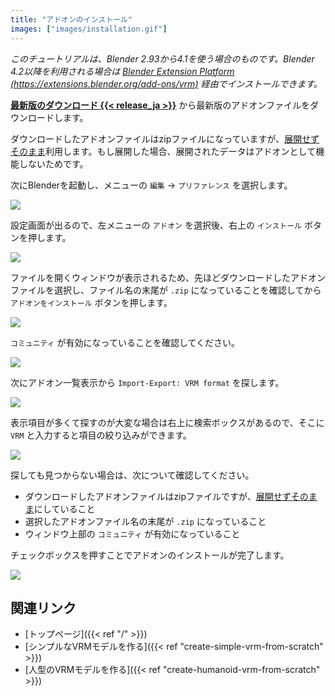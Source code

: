 ```yaml
---
title: "アドオンのインストール"
images: ["images/installation.gif"]
---
```


*このチュートリアルは、Blender 2.93から4.1を使う場合のものです。Blender 4.2以降を利用される場合は [Blender Extension Platform (https://extensions.blender.org/add-ons/vrm)](https://extensions.blender.org/add-ons/vrm) 経由でインストールできます。*

**[最新版のダウンロード {{< release_ja >}}](https://vrm-addon-for-blender.info/releases/VRM_Addon_for_Blender-release.zip)** から最新版のアドオンファイルをダウンロードします。

ダウンロードしたアドオンファイルはzipファイルになっていますが、<u>展開せずそのまま</u>利用します。もし展開した場合、展開されたデータはアドオンとして機能しないためです。

次にBlenderを起動し、メニューの `編集` → `プリファレンス` を選択します。

![](1.ja.png)

設定画面が出るので、左メニューの `アドオン` を選択後、右上の `インストール` ボタンを押します。

![](2.ja.png)

ファイルを開くウィンドウが表示されるため、先ほどダウンロードしたアドオンファイルを選択し、ファイル名の末尾が `.zip` になっていることを確認してから `アドオンをインストール` ボタンを押します。

![](3.ja.png)

`コミュニティ` が有効になっていることを確認してください。

![](4.ja.png)

次にアドオン一覧表示から `Import-Export: VRM format` を探します。

![](5.ja.png)

表示項目が多くて探すのが大変な場合は右上に検索ボックスがあるので、そこに `VRM` と入力すると項目の絞り込みができます。

![](6.ja.png)

探しても見つからない場合は、次について確認してください。

- ダウンロードしたアドオンファイルはzipファイルですが、<u>展開せずそのまま</u>にしていること
- 選択したアドオンファイル名の末尾が `.zip` になっていること
- ウィンドウ上部の `コミュニティ` が有効になっていること

チェックボックスを押すことでアドオンのインストールが完了します。

![](7.ja.png)

## 関連リンク

- [トップページ]({{< ref "/" >}})
- [シンプルなVRMモデルを作る]({{< ref "create-simple-vrm-from-scratch" >}})
- [人型のVRMモデルを作る]({{< ref "create-humanoid-vrm-from-scratch" >}})
